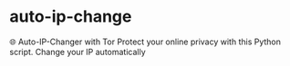 # auto-ip-change
🌐 Auto-IP-Changer with Tor  Protect your online privacy with this Python script. Change your IP automatically
